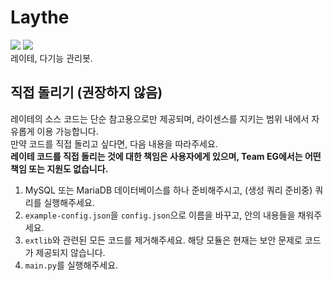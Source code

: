 # Laythe
![](https://koreanbots.dev/api/widget/bots/votes/872349051620831292.svg) ![](https://koreanbots.dev/api/widget/bots/servers/872349051620831292.svg)  
레이테, 다기능 관리봇.

## 직접 돌리기 (권장하지 않음)
레이테의 소스 코드는 단순 참고용으로만 제공되며, 라이센스를 지키는 범위 내에서 자유롭게 이용 가능합니다.  
만약 코드를 직접 돌리고 싶다면, 다음 내용을 따라주세요.  
**레이테 코드를 직접 돌리는 것에 대한 책임은 사용자에게 있으며, Team EG에서는 어떤 책임 또는 지원도 없습니다.**
1. MySQL 또는 MariaDB 데이터베이스를 하나 준비해주시고, (생성 쿼리 준비중) 쿼리를 실행해주세요.
2. `example-config.json`을 `config.json`으로 이름을 바꾸고, 안의 내용들을 채워주세요.
3. `extlib`와 관련된 모든 코드를 제거해주세요. 해당 모듈은 현재는 보안 문제로 코드가 제공되지 않습니다.
4. `main.py`를 실행해주세요.